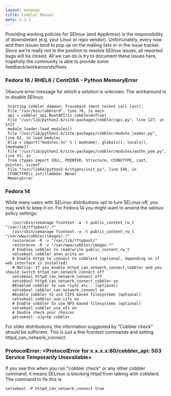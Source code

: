 ```yaml
---
layout: manpage
title: Cobbler Manual
meta: 2.2.3
---
```

Providing working policies for SElinux (and AppArmor) is the responsibility of downstream (e.g. your Linux or repo vendor). Unfortunately, every now and then issues tend to pop up on the mailing lists or in the issue tracker. Since we're really not in the position to resolve SElinux issues, all reported bugs will be closed. All we can do is try to document these issues here, hopefully the community is able to provide some feedback/workarounds/fixes.

### Fedora 16 / RHEL6 / CentOS6 - Python MemoryError

Obscure error message for which a solution is unknown. The workaround is to disable SElinux.

     Starting cobbler daemon: Traceback (most recent call last):
     File "/usr/bin/cobblerd", line 76, in main
     api = cobbler_api.BootAPI(is_cobblerd=True)
     File "/usr/lib/python2.6/site-packages/cobbler/api.py", line 127, in init
     module_loader.load_modules()
     File "/usr/lib/python2.6/site-packages/cobbler/module_loader.py", line 62, in load_modules
     blip = import("modules.%s" % ( modname), globals(), locals(), [modname])
     File "/usr/lib/python2.6/site-packages/cobbler/modules/authn_pam.py", line 53, in
     from ctypes import CDLL, POINTER, Structure, CFUNCTYPE, cast, pointer, sizeof
     File "/usr/lib64/python2.6/ctypes/init.py", line 546, in
     CFUNCTYPE(c_int)(lambda: None)
     MemoryError

### Fedora 14

While many users with SELinux distributions opt to turn SELinux off, you may wish to keep it on.  For Fedora 14 you might want to amend the selinux policy settings:

       /usr/sbin/semanage fcontext -a -t public_content_rw_t "/var/lib/tftpboot/.*"
       /usr/sbin/semanage fcontext -a -t public_content_rw_t "/var/www/cobbler/images/.*"
       restorecon -R -v "/var/lib/tftpboot/"
       restorecon -R -v "/var/www/cobbler/images.*"
       # Enables cobbler to read/write public_content_rw_t
       setsebool cobbler_anon_write on
       # Enable httpd to connect to cobblerd (optional, depending on if web interface is installed)
       # Notice: If you enable httpd_can_network_connect_cobbler and you should switch httpd_can_network_connect off
       setsebool httpd_can_network_connect off
       setsebool httpd_can_network_connect_cobbler on
       #Enabled cobbler to use rsync etc.. (optional)
       setsebool cobbler_can_network_connect on
       #Enable cobbler to use CIFS based filesystems (optional)
       setsebool cobbler_use_cifs on
       # Enable cobbler to use NFS based filesystems (optional)
       setsebool cobbler_use_nfs on
       # Double check your choices
       getsebool -a|grep cobbler

For older distributions, the information suggested by "Cobbler check" should be sufficient.   This is just a few fcontext commands and setting httpd_can_network_connect.

### ProtocolError: &lt;ProtocolError for x.x.x.x:80/cobbler_api: 503 Service Temporarily Unavailable&gt;

If you see this when you run "cobbler check" or any other cobbler command, it means SELinux is blocking httpd from talking with cobblerd. The command to fix this is:

`setsebool -P httpd_can_network_connect true`